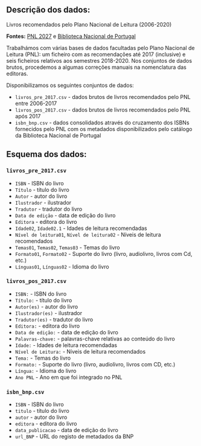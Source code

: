 ## Descrição dos dados:

Livros recomendados pelo Plano Nacional de Leitura (2006-2020)

**Fontes:** [PNL 2027](https://pnl2027.gov.pt/np4/livrospnl?cat_livrospnl=catalogo_blx) e [Biblioteca Nacional de Portugal](https://opendata.bnportugal.gov.pt/)

Trabalhámos com várias bases de dados facultadas pelo Plano Nacional de Leitura (PNL): um ficheiro com as recomendações até 2017 (inclusive) e seis ficheiros relativos aos semestres 2018-2020. Nos conjuntos de dados brutos, procedemos a algumas correções manuais na nomenclatura das editoras.

Disponibilizamos os seguintes conjuntos de dados:

- `livros_pre_2017.csv` - dados brutos de livros recomendados pelo PNL entre 2006-2017
- `livros_pos_2017.csv` - dados brutos de livros recomendados pelo PNL após 2017
- `isbn_bnp.csv` - dados consolidados através do cruzamento dos ISBNs fornecidos pelo PNL com os metadados disponibilizados pelo catálogo da Biblioteca Nacional de Portugal

## Esquema dos dados:

### `livros_pre_2017.csv`

- `ISBN` - ISBN do livro
- `Título` - título do livro
- `Autor` - autor do livro
- `Ilustrador` - ilustrador
- `Tradutor` - tradutor do livro
- `Data de edição` - data de edição do livro
- `Editora` - editora do livro
- `Idade02`, `Idade02.1` - Idades de leitura recomendadas
- `Nível de leitura01`, `Nível de leitura02` - Níveis de leitura recomendados
- `Temas01`, `Temas02`, `Temas03` - Temas do livro
- `Formato01`, `Formato02` - Suporte do livro (livro, audiolivro, livros com Cd, etc.)
- `Línguas01`, `Línguas02` - Idioma do livro

### `livros_pos_2017.csv`

- `ISBN:` - ISBN do livro
- `Título:` - título do livro
- `Autor(es)` - autor do livro
- `Ilustrador(es)` - ilustrador
- `Tradutor(es)` - tradutor do livro
- `Editora:` - editora do livro
- `Data de edição:` - data de edição do livro
- `Palavras-chave:` - palavras-chave relativas ao conteúdo do livro
- `Idade:` - Idades de leitura recomendadas
- `Nível de Leitura:` - Níveis de leitura recomendados
- `Tema:` - Temas do livro
- `Formato:` - Suporte do livro (livro, audiolivro, livros com CD, etc.)
- `Língua:` - Idioma do livro
- `Ano PNL` - Ano em que foi integrado no PNL

### `isbn_bnp.csv`

- `ISBN` - ISBN do livro
- `titulo` - título do livro
- `autor` - autor do livro
- `editora` - editora do livro
- `data_publicacao` - data de edição do livro
- `url_BNP` - URL do registo de metadados da BNP
